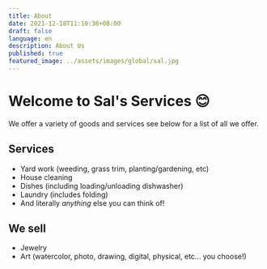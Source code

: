 ```yaml
---
title: About
date: 2021-12-18T11:10:36+08:00
draft: false
language: en
description: About Us
published: true
featured_image: ../assets/images/global/sal.jpg
---
```

# Welcome to Sal's Services :blush:

We offer a variety of goods and services see below for a list of all we offer.

## Services

* Yard work (weeding, grass trim, planting/gardening, etc)
* House cleaning
* Dishes (including loading/unloading dishwasher)
* Laundry (includes folding)
* And literally *anything* else you can think of!

## We sell

* Jewelry
* Art (watercolor, photo, drawing, digital, physical, etc... you choose!)